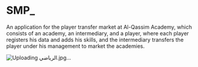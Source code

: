 # SMP_
An application for the player transfer market at Al-Qassim Academy, which consists of an academy, an intermediary, and a player, where each player registers his data and adds his skills, and the intermediary transfers the player under his management to market the academies.

![Uploading الرياضي.jpg…]()
